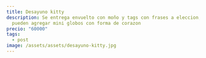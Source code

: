 ```yaml
---
title: Desayuno kitty
description: Se entrega envuelto con moño y tags con frases a eleccion, se
  pueden agregar mini globos con forma de corazon
precio: "60000"
tags:
  - post
image: /assets/assets/desayuno-kitty.jpg
---
```

